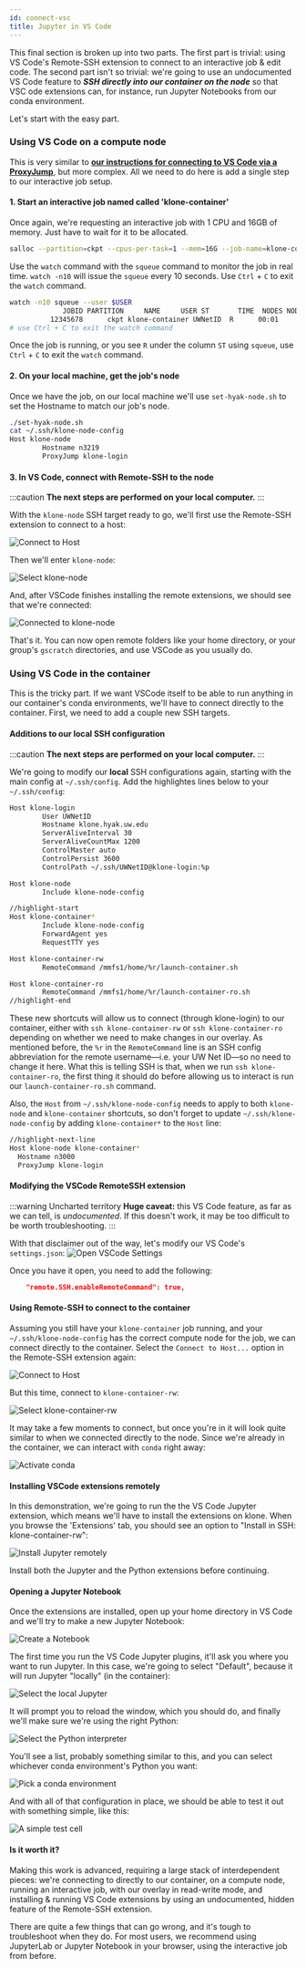 ```yaml
---
id: connect-vsc
title: Jupyter in VS Code
---
```


This final section is broken up into two parts.
The first part is trivial: using VS Code's Remote-SSH extension to connect to an interactive job & edit code.
The second part isn't so trivial: we're going to use an undocumented VS Code feature to ***SSH directly into our container on the node***
so that VSC ode extensions can, for instance, run Jupyter Notebooks from our conda environment.

Let's start with the easy part.

### Using VS Code on a compute node

This is very similar to [**our instructions for connecting to VS Code via a ProxyJump**](https://hyak.uw.edu/docs/tools/vsc-proxy-jump), but more complex. All we need to do here is add a single step to our interactive job setup.

#### 1. Start an interactive job named called 'klone-container'

Once again, we're requesting an interactive job with 1 CPU and 16GB of memory. Just have to wait for it to be allocated.

```bash
salloc --partition=ckpt --cpus-per-task=1 --mem=16G --job-name=klone-container
```

Use the `watch` command with the `squeue` command to monitor the job in real time. `watch -n10` will issue the `squeue` every 10 seconds. Use `Ctrl` + `C` to exit the `watch` command.

```bash
watch -n10 squeue --user $USER
             JOBID PARTITION     NAME     USER ST       TIME  NODES NODELIST(REASON)
          12345678      ckpt klone-container UWNetID  R      00:01      1 n3219
# use Ctrl + C to exit the watch command
```

Once the job is running, or you see `R` under the column `ST` using `squeue`, use `Ctrl` + `C` to exit the `watch` command.

#### 2. On your local machine, get the job's node

Once we have the job, on our local machine we'll use `set-hyak-node.sh` to set the Hostname to match our job's node.

```bash
./set-hyak-node.sh
cat ~/.ssh/klone-node-config
Host klone-node
        Hostname n3219
        ProxyJump klone-login
```

#### 3. In VS Code, connect with Remote-SSH to the node

:::caution
**The next steps are performed on your local computer.**
:::

With the `klone-node` SSH target ready to go, we'll first use the Remote-SSH extension to connect to a host:

![](/img/docs/hyak101/python/VSCode-Connect.png 'Connect to Host')

Then we'll enter `klone-node`:

![](/img/docs/hyak101/python/VSCode-klone-node.png 'Select klone-node')

And, after VSCode finishes installing the remote extensions, we should see that we're connected:

![](/img/docs/hyak101/python/VSCode-Connected.png 'Connected to klone-node')

That's it. You can now open remote folders like your home directory, or your group's `gscratch` directories, and
use VSCode as you usually do.

### Using VS Code in the container

This is the tricky part. If we want VSCode itself to be able to run anything in our container's conda environments,
we'll have to connect directly to the container. First, we need to add a couple new SSH targets.

#### Additions to our local SSH configuration

:::caution
**The next steps are performed on your local computer.**
:::

We're going to modify our **local** SSH configurations again, starting with the main config at `~/.ssh/config`. Add the highlightes lines below to your `~/.ssh/config`:

```bash title="~/.ssh/config"
Host klone-login
        User UWNetID
        Hostname klone.hyak.uw.edu
        ServerAliveInterval 30
        ServerAliveCountMax 1200
        ControlMaster auto
        ControlPersist 3600
        ControlPath ~/.ssh/UWNetID@klone-login:%p

Host klone-node
        Include klone-node-config

//highlight-start
Host klone-container*
        Include klone-node-config
        ForwardAgent yes
        RequestTTY yes

Host klone-container-rw
        RemoteCommand /mmfs1/home/%r/launch-container.sh

Host klone-container-ro
        RemoteCommand /mmfs1/home/%r/launch-container-ro.sh
//highlight-end
```

These new shortcuts will allow us to connect (through klone-login) to our container, either with `ssh klone-container-rw` or `ssh klone-container-ro` depending on whether we need to make changes in our overlay. As mentioned before, the `%r` in the `RemoteCommand` line is an SSH config abbreviation for the remote username—i.e. your UW Net ID—so no need to change it here. What this is telling SSH is that, when we run `ssh klone-container-ro`, the first thing it should do before allowing us to interact is run our
`launch-container-ro.sh` command.

Also, the `Host` from `~/.ssh/klone-node-config` needs to apply to both `klone-node` and `klone-container` shortcuts, so don't forget to update `~/.ssh/klone-node-config` by adding `klone-container*` to the `Host` line:

```bash title="~/.ssh/klone-node-config"
//highlight-next-line
Host klone-node klone-container*
  Hostname n3000
  ProxyJump klone-login
```

#### Modifying the VSCode RemoteSSH extension
:::warning Uncharted territory
**Huge caveat:** this VS Code feature, as far as we can tell, is *undocumented*. If this doesn't work, it may be too difficult to
be worth troubleshooting. 
:::

With that disclaimer out of the way, let's modify our VS Code's `settings.json`:
![](/img/docs/hyak101/python/VSCode-open-json.png 'Open VSCode Settings')

Once you have it open, you need to add the following:

```json
    "remote.SSH.enableRemoteCommand": true,
```

#### Using Remote-SSH to connect to the container
Assuming you still have your `klone-container` job running, and your `~/.ssh/klone-node-config` has
the correct compute node for the job, we can connect directly to the container. Select the `Connect to Host...` option
in the Remote-SSH extension again:

![](/img/docs/hyak101/python/VSCode-Connect.png 'Connect to Host')

But this time, connect to `klone-container-rw`:

![](/img/docs/hyak101/python/VSCode-klone-container.png 'Select klone-container-rw')

It may take a few moments to connect, but once you're in it will look quite similar to when
we connected directly to the node.
Since we're already in the container, we can interact with `conda` right away:

![](/img/docs/hyak101/python/VSCode-conda.png 'Activate conda')

#### Installing VSCode extensions remotely
In this demonstration, we're going to run the the VS Code Jupyter extension,
which means we'll have to install the extensions on klone.
When you browse the 'Extensions' tab, you should see an option to "Install in SSH: klone-container-rw":

![](/img/docs/hyak101/python/VSCode-install-extensions.png 'Install Jupyter remotely')

Install both the Jupyter and the Python extensions before continuing.

#### Opening a Jupyter Notebook

Once the extensions are installed, open up your home directory in VS Code and we'll try to make a new Jupyter Notebook:

![](/img/docs/hyak101/python/VSCode-jupyter.png 'Create a Notebook')

The first time you run the VS Code Jupyter plugins, it'll ask you where you want to run Jupyter. In this case,
we're going to select "Default", because it will run Jupyter "locally" (in the container):

![](/img/docs/hyak101/python/VSCode-jupyter-server.png 'Select the local Jupyter')

It will prompt you to reload the window, which you should do, and finally we'll make sure we're using the right Python:

![](/img/docs/hyak101/python/VSCode-select-python.png 'Select the Python interpreter')

You'll see a list, probably something similar to this, and you can select whichever conda environment's Python you want:

![](/img/docs/hyak101/python/VSCode-python-list.png 'Pick a conda environment')

And with all of that configuration in place, we should be able to test it out with something simple, like this:

![](/img/docs/hyak101/python/VSCode-cell-test.png 'A simple test cell')

#### Is it worth it?

Making this work is advanced, requiring a large stack of interdependent pieces:
we're connecting to directly to our container, on a compute node, running an interactive job,
with our overlay in read-write mode, and installing & running VS Code extensions
by using an undocumented, hidden feature of the Remote-SSH extension.

There are quite a few things that can go wrong, and it's tough to troubleshoot when they do.
For most users, we recommend using JupyterLab or Jupyter Notebook in your browser, using the interactive job from before.
